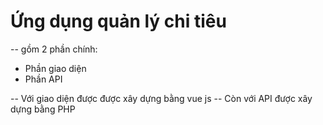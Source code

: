 # Ứng dụng quản lý chi tiêu

-- gồm 2 phần chính:
+ Phần giao diện
+ Phần API

-- Với giao diện được được xây dựng bằng vue js
-- Còn với API được xây dựng bằng PHP
